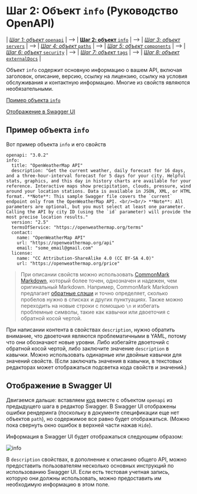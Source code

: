 # Шаг 2: Объект `info` (Руководство OpenAPI)

| [*Шаг 1: объект* `openapi`](https://github.com/Starkovden/Documenting_APIs/blob/master/4.%20OpenAPI%20specification%20and%20Swagger/4.5.%20Step%201%20The%20openapi%20object.md) | --> | [**Шаг 2: объект** `info`](https://github.com/Starkovden/Documenting_APIs/blob/master/4.%20OpenAPI%20specification%20and%20Swagger/4.6.%20Step%202%20The%20info%20object.md) | --> | [*Шаг 3: объект* `servers`](https://github.com/Starkovden/Documenting_APIs/blob/master/4.%20OpenAPI%20specification%20and%20Swagger/4.7.%20Step%203%20The%20servers%20object.md) | --> | [*Шаг 4: объект* `paths`](https://github.com/Starkovden/Documenting_APIs/blob/master/4.%20OpenAPI%20specification%20and%20Swagger/4.8.%20Step%204%20The%20paths%20object.md) | --> | [*Шаг 5: объект* `components`](https://github.com/Starkovden/Documenting_APIs/blob/master/4.%20OpenAPI%20specification%20and%20Swagger/4.9.%20Step%205%20The%20components%20object.md) | --> | [*Шаг 6: объект* `security`](https://github.com/Starkovden/Documenting_APIs/blob/master/4.%20OpenAPI%20specification%20and%20Swagger/4.10.%20Step%206%20security%20object.md) | --> | [*Шаг 7: объект* `tags`](https://github.com/Starkovden/Documenting_APIs/blob/master/4.%20OpenAPI%20specification%20and%20Swagger/4.11.%20Step%207%20The%20tags%20object.md) | --> | [*Шаг 8: объект* `externalDocs`](https://github.com/Starkovden/Documenting_APIs/blob/master/4.%20OpenAPI%20specification%20and%20Swagger/4.12.%20Step%208%20The%20externalDocs%20object.md) |

Объект `info` содержит основную информацию о вашем API, включая заголовок, описание, версию, ссылку на лицензию, ссылку на условия обслуживания и контактную информацию. Многие из свойств являются необязательными.

[Пример объекта `info`](#sample)

[Отображение в Swagger UI](#appearance)

<a name="sample"></a>
## Пример объекта `info`

Вот пример объекта `info` и его свойств

    openapi: "3.0.2"
    info:
      title: "OpenWeatherMap API"
      description: "Get the current weather, daily forecast for 16 days, and a three-hour-interval forecast for 5 days for your city. Helpful stats, graphics, and this day in history charts are available for your reference. Interactive maps show precipitation, clouds, pressure, wind around your location stations. Data is available in JSON, XML, or HTML format. **Note**: This sample Swagger file covers the `current` endpoint only from the OpenWeatherMap API. <br/><br/> **Note**: All parameters are optional, but you must select at least one parameter. Calling the API by city ID (using the `id` parameter) will provide the most precise location results."
      version: "2.5"
      termsOfService: "https://openweathermap.org/terms"
      contact:
        name: "OpenWeatherMap API"
        url: "https://openweathermap.org/api"
        email: "some_email@gmail.com"
      license:
        name: "CC Attribution-ShareAlike 4.0 (CC BY-SA 4.0)"
        url: "https://openweathermap.org/price"

> При описании свойств можно использовать [CommonMark Markdown](https://spec.commonmark.org/0.27/), который  более точен, однозначен и надежен, чем оригинальный Markdown. Например, CommonMark Markdown предлагает [обратные слэши](https://spec.commonmark.org/0.27/#backslash-escapes) и точно определяет, сколько пробелов нужно в списках и других пунктуациях. Также можно переходить на новые строки с помощью `\n` и избегать проблемные символы, такие как кавычки или двоеточия с обратной косой чертой.

При написании контента в свойствах `description`, нужно обратить внимание, что двоеточия являются проблематичными в YAML, потому что они обозначают новые уровни. Либо избегайте двоеточий с обратной косой чертой, либо заключите значение `description` в кавычки. Можно использовать одинарные или двойные кавычки для значений свойств. (Если заключать значения в кавычки, в текстовых редакторах может отображаться подсветка кода свойств и значений.)

<a name="appearance"></a>
## Отображение в Swagger UI

Двигаемся дальше: вставляем [код](#sample) вместе с объектом `openapi` из предыдущего шага в редактор Swagger. В Swagger UI отображены ошибки рендеринга (поскольку в документе спецификации еще нет объектов `path`), но содержимое все равно будет отображаться. (Можно пока свернуть окно ошибок в верхней части нажав `Hide`).

Информация в Swagger UI будет отображаться следующим образом:

![info](https://github.com/Starkovden/Documenting_APIs/blob/master/4.%20OpenAPI%20specification%20and%20Swagger/img/6.png?raw=true)

В `description` свойствах, в дополнение к описанию общего API, можно предоставить пользователям несколько основных инструкций по использованию Swagger UI. Если есть тестовая учетная запись, которую они должны использовать, можно предоставить им необходимую информацию в этом поле.
